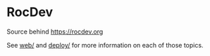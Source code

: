 # RocDev

Source behind https://rocdev.org

See [web/](./web) and [deploy/](./deploy) for more information on each of those topics.

